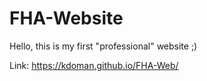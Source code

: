 # FHA-Website

Hello, this is my first "professional" website ;)

Link: https://kdoman.github.io/FHA-Web/
